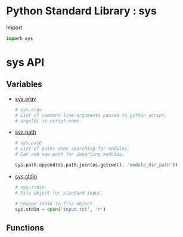 Python Standard Library : sys
=============================

Import
```python
import sys
```

sys API
=======

Variables
---------
- [sys.argv](https://docs.python.org/3/library/sys.html#sys.argv)
    ```python
    # sys.argv
    # List of command line arguments passed to python script.
    # argv[0] is script name.
    ```
- [sys.path](https://docs.python.org/3/library/sys.html#sys.path)
    ```python
    # sys.path
    # List of paths when searching for modules.
    # Can add new path for importing modules.

    sys.path.append(os.path.join(os.getcwd(), 'module_dir_path'))
    ```
- [sys.stdin](https://docs.python.org/3/library/sys.html#sys.stdin)
    ```python
    # sys.stdin
    # File object for standard input.

    # Change stdin to file object.
    sys.stdin = open('input.txt', 'r')
    ```
Functions
---------